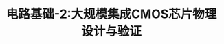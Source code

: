 ---
type: lecture 4
title: 电路基础-2:大规模集成CMOS芯片物理设计与验证
tldr: "课程情况介绍，简要介绍芯片发展历程，以及简要介绍前沿AI芯片体系结构"
hide_from_announcments: true
thumbnail: /static_files/presentations/Lecture1/Lecture1.jpg
---